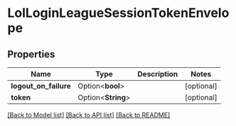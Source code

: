 # LolLoginLeagueSessionTokenEnvelope

## Properties

Name | Type | Description | Notes
------------ | ------------- | ------------- | -------------
**logout_on_failure** | Option<**bool**> |  | [optional]
**token** | Option<**String**> |  | [optional]

[[Back to Model list]](../README.md#documentation-for-models) [[Back to API list]](../README.md#documentation-for-api-endpoints) [[Back to README]](../README.md)



